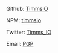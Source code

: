 Github: [TimmsIO][gh]

NPM: [timmsio][npm]

Twitter: [Timms_IO][twitter]

Email: [PGP][pgp]

[pgp]: https://keybase.io/tiosect/pgp_keys.asc?fingerprint=2d9e64bbbb175f2170b9dd27cae7077e73d32925 "PGP key"
[gh]: https://github.com/TimmsIO "My github account"
[npm]: https://www.npmjs.com/~timmsio "My NPM account"
[twitter]: https://twitter.com/Timms_IO